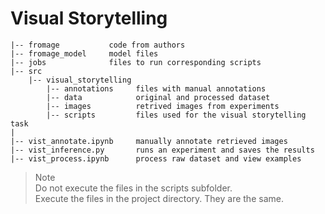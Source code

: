 # Visual Storytelling

```
|-- fromage           code from authors  
|-- fromage_model     model files  
|-- jobs              files to run corresponding scripts
|-- src
    |-- visual_storytelling
        |-- annotations     files with manual annotations
        |-- data            original and processed dataset
        |-- images          retrived images from experiments
        |-- scripts         files used for the visual storytelling task
|  
|-- vist_annotate.ipynb     manually annotate retrieved images
|-- vist_inference.py       runs an experiment and saves the results
|-- vist_process.ipynb      process raw dataset and view examples
```  

> Note  
> Do not execute the files in the scripts subfolder.  
> Execute the files in the project directory. They are the same.
